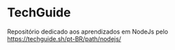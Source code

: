 # TechGuide
Repositório dedicado aos aprendizados em NodeJs pelo https://techguide.sh/pt-BR/path/nodejs/
